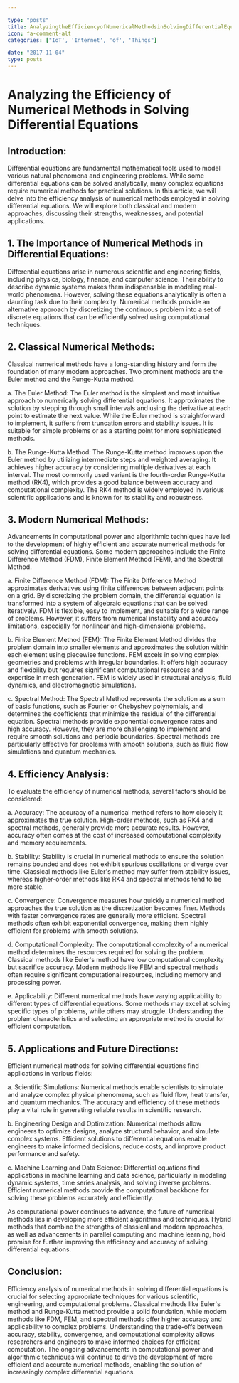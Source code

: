 ```yaml
---

type: "posts"
title: AnalyzingtheEfficiencyofNumericalMethodsinSolvingDifferentialEquations
icon: fa-comment-alt
categories: ["IoT', 'Internet', 'of', 'Things"]

date: "2017-11-04"
type: posts
---
```





# Analyzing the Efficiency of Numerical Methods in Solving Differential Equations

## Introduction:
Differential equations are fundamental mathematical tools used to model various natural phenomena and engineering problems. While some differential equations can be solved analytically, many complex equations require numerical methods for practical solutions. In this article, we will delve into the efficiency analysis of numerical methods employed in solving differential equations. We will explore both classical and modern approaches, discussing their strengths, weaknesses, and potential applications.

## 1. The Importance of Numerical Methods in Differential Equations:
Differential equations arise in numerous scientific and engineering fields, including physics, biology, finance, and computer science. Their ability to describe dynamic systems makes them indispensable in modeling real-world phenomena. However, solving these equations analytically is often a daunting task due to their complexity. Numerical methods provide an alternative approach by discretizing the continuous problem into a set of discrete equations that can be efficiently solved using computational techniques.

## 2. Classical Numerical Methods:
Classical numerical methods have a long-standing history and form the foundation of many modern approaches. Two prominent methods are the Euler method and the Runge-Kutta method.

a. The Euler Method:
The Euler method is the simplest and most intuitive approach to numerically solving differential equations. It approximates the solution by stepping through small intervals and using the derivative at each point to estimate the next value. While the Euler method is straightforward to implement, it suffers from truncation errors and stability issues. It is suitable for simple problems or as a starting point for more sophisticated methods.

b. The Runge-Kutta Method:
The Runge-Kutta method improves upon the Euler method by utilizing intermediate steps and weighted averaging. It achieves higher accuracy by considering multiple derivatives at each interval. The most commonly used variant is the fourth-order Runge-Kutta method (RK4), which provides a good balance between accuracy and computational complexity. The RK4 method is widely employed in various scientific applications and is known for its stability and robustness.

## 3. Modern Numerical Methods:
Advancements in computational power and algorithmic techniques have led to the development of highly efficient and accurate numerical methods for solving differential equations. Some modern approaches include the Finite Difference Method (FDM), Finite Element Method (FEM), and the Spectral Method.

a. Finite Difference Method (FDM):
The Finite Difference Method approximates derivatives using finite differences between adjacent points on a grid. By discretizing the problem domain, the differential equation is transformed into a system of algebraic equations that can be solved iteratively. FDM is flexible, easy to implement, and suitable for a wide range of problems. However, it suffers from numerical instability and accuracy limitations, especially for nonlinear and high-dimensional problems.

b. Finite Element Method (FEM):
The Finite Element Method divides the problem domain into smaller elements and approximates the solution within each element using piecewise functions. FEM excels in solving complex geometries and problems with irregular boundaries. It offers high accuracy and flexibility but requires significant computational resources and expertise in mesh generation. FEM is widely used in structural analysis, fluid dynamics, and electromagnetic simulations.

c. Spectral Method:
The Spectral Method represents the solution as a sum of basis functions, such as Fourier or Chebyshev polynomials, and determines the coefficients that minimize the residual of the differential equation. Spectral methods provide exponential convergence rates and high accuracy. However, they are more challenging to implement and require smooth solutions and periodic boundaries. Spectral methods are particularly effective for problems with smooth solutions, such as fluid flow simulations and quantum mechanics.

## 4. Efficiency Analysis:
To evaluate the efficiency of numerical methods, several factors should be considered:

a. Accuracy:
The accuracy of a numerical method refers to how closely it approximates the true solution. High-order methods, such as RK4 and spectral methods, generally provide more accurate results. However, accuracy often comes at the cost of increased computational complexity and memory requirements.

b. Stability:
Stability is crucial in numerical methods to ensure the solution remains bounded and does not exhibit spurious oscillations or diverge over time. Classical methods like Euler's method may suffer from stability issues, whereas higher-order methods like RK4 and spectral methods tend to be more stable.

c. Convergence:
Convergence measures how quickly a numerical method approaches the true solution as the discretization becomes finer. Methods with faster convergence rates are generally more efficient. Spectral methods often exhibit exponential convergence, making them highly efficient for problems with smooth solutions.

d. Computational Complexity:
The computational complexity of a numerical method determines the resources required for solving the problem. Classical methods like Euler's method have low computational complexity but sacrifice accuracy. Modern methods like FEM and spectral methods often require significant computational resources, including memory and processing power.

e. Applicability:
Different numerical methods have varying applicability to different types of differential equations. Some methods may excel at solving specific types of problems, while others may struggle. Understanding the problem characteristics and selecting an appropriate method is crucial for efficient computation.

## 5. Applications and Future Directions:
Efficient numerical methods for solving differential equations find applications in various fields:

a. Scientific Simulations:
Numerical methods enable scientists to simulate and analyze complex physical phenomena, such as fluid flow, heat transfer, and quantum mechanics. The accuracy and efficiency of these methods play a vital role in generating reliable results in scientific research.

b. Engineering Design and Optimization:
Numerical methods allow engineers to optimize designs, analyze structural behavior, and simulate complex systems. Efficient solutions to differential equations enable engineers to make informed decisions, reduce costs, and improve product performance and safety.

c. Machine Learning and Data Science:
Differential equations find applications in machine learning and data science, particularly in modeling dynamic systems, time series analysis, and solving inverse problems. Efficient numerical methods provide the computational backbone for solving these problems accurately and efficiently.

As computational power continues to advance, the future of numerical methods lies in developing more efficient algorithms and techniques. Hybrid methods that combine the strengths of classical and modern approaches, as well as advancements in parallel computing and machine learning, hold promise for further improving the efficiency and accuracy of solving differential equations.

## Conclusion:
Efficiency analysis of numerical methods in solving differential equations is crucial for selecting appropriate techniques for various scientific, engineering, and computational problems. Classical methods like Euler's method and Runge-Kutta method provide a solid foundation, while modern methods like FDM, FEM, and spectral methods offer higher accuracy and applicability to complex problems. Understanding the trade-offs between accuracy, stability, convergence, and computational complexity allows researchers and engineers to make informed choices for efficient computation. The ongoing advancements in computational power and algorithmic techniques will continue to drive the development of more efficient and accurate numerical methods, enabling the solution of increasingly complex differential equations.